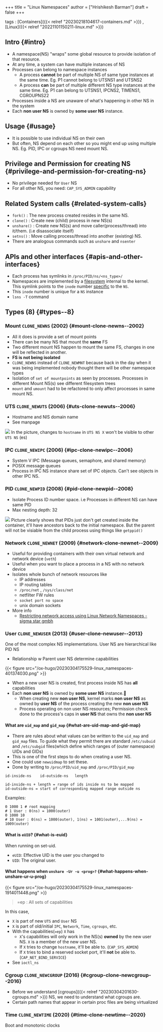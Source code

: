 +++
title = "Linux Namespaces"
author = ["Hrishikesh Barman"]
draft = false
+++

tags
: [Containers]({{< relref "20230218104617-containers.md" >}}) , [Linux]({{< relref "20221101150211-linux.md" >}})


## Intro {#intro}

-   A namespace(NS) "wraps" some global resource to provide isolation of that resource.
-   At any time, a system can have multiple instances of NS
-   Processes can belong to namespace instances
    -   A process **cannot** be part of multiple NS of same type instances at the same time. Eg. P1 cannot belong to UTSNS1 and UTSNS2
    -   A process **can** be part of multiple different NS type instances at the same time. Eg. P1 can belong to UTSNS1, IPCNS2, TIMENS1, CGROUPNS22
-   Processes inside a NS are unaware of what's happening in other NS in the system
-   Each **non user NS** is owned by **some user NS** instance.


## Usage {#usage}

-   It is possible to use individual NS on their own
-   But often, NS depend on each other so you might end up using multiple NS. Eg. PID, IPC or cgroups NS need mount NS.


## Privilege and Permission for creating NS {#privilege-and-permission-for-creating-ns}

-   No privilege needed for `User` NS
-   For all other NS, you need: `CAP_SYS_ADMIN` capability


## Related System calls {#related-system-calls}

-   `fork()` : The new process created resides in the same NS.
-   `clone()` : Create new (child) process in new NS(s)
-   `unshare()` : Create new NS(s) and move caller(process/thread) into it/them. (i.e disassociate itself)
-   `setns()` : Move calling process/thread into another (existing) NS.
-   There are analogous commands such as `unshare` and `nsenter`


## APIs and other interfaces {#apis-and-other-interfaces}

-   Each process has symlinks in `/proc/PID/ns/<ns_type>/`
-   Namespaces are implemented by a [filesystem](https://git.kernel.org/pub/scm/linux/kernel/git/torvalds/linux.git/tree/fs/nsfs.c) internal to the kernel. This symlink points to the `inode` number [specific](https://git.kernel.org/pub/scm/linux/kernel/git/torvalds/linux.git/tree/fs/nsfs.c) to the `NS`.
-   This `inode` number is unique for a `NS` instance
-   `lsns -T` command


## Types (8) {#types--8}


### Mount `CLONE_NEWNS` (2002) {#mount-clone-newns--2002}

-   All it does is provide a set of mount points
-   There can be many NS that mount the **same** FS
-   Two different mount NS happen to mount the same FS, changes in one will be reflected in another.
-   **FS is not being isolated**
-   `CLONE_NEWNS` instead of `CLONE_NEWMNT` because back in the day when it was being implemented nobody thought there will be other namespace types
-   Isolation of `set of mountpoints` as seen by processes. Processes in different Mount NS(s) see different filesystem trees
-   `mount` and `umount` had to be refactored to only affect processes in same mount NS.


### UTS `CLONE_NEWUTS` (2006) {#uts-clone-newuts--2006}

-   Hostname and NIS domain name
-   See manpage

![](/ox-hugo/CAPTURE-20230304175529-linux_namespaces-1552259156.png)
In the picture, changes to `hostname` in `UTS NS X` won't be visible to other `UTS NS` (es)


### IPC `CLONE_NEWIPC` (2006) {#ipc-clone-newipc--2006}

-   System V IPC (Message queues, semaphore, and shared memory)
-   POSIX message queues
-   Process in IPC NS instance share set of IPC objects. Can't see objects in other IPC NS.


### PID `CLONE_NEWPID` (2008) {#pid-clone-newpid--2008}

-   Isolate Process ID number space. i.e Processes in different NS can have same PID
-   Max nesting depth: 32

![](/ox-hugo/20230304175529-linux_namespaces-374814166.png)
Picture clearly shows that PIDs just don't get created inside the container, it'll have ancestors back to the initial namespace. But the parent will not be visiable from the child process using things like `getppid()`


### Network `CLONE_NEWNET` (2009) {#network-clone-newnet--2009}

-   Useful for providing containers with their own virtual network and network device (`veth`)
-   Useful when you want to place a process in a NS with no network device
-   Isolates whole bunch of network resources like
    -   IP addresses
    -   IP routing tables
    -   `/proc/net` , `/sys/class/net`
    -   netfilter FW rules
    -   `socket port no space`
    -   unix domain sockets
-   More info
    -   [Restricting network access using Linux Network Namespaces - sigma star gmbh](https://blog.sigma-star.at/post/2023/05/sandbox-netns/)


### User `CLONE_NEWUSER` (2013) {#user-clone-newuser--2013}

One of the most complex NS implementations. User NS are hierarchical like PID NS

-   Relationship w Parent user NS determine capabilities

{{< figure src="/ox-hugo/20230304175529-linux_namespaces-401374030.png" >}}

-   When a new user NS is created, first process inside NS has **all** capabilities
-   Each **non user NS** is owned by **some user NS** instance.🌟
    -   When creating new **non user NS**, kernel marks **non user NS** as owned by **user NS** of the process creating the new **non user NS**
    -   Process operating on non user NS resources; Permission check done to the process's caps in **user NS** that owns the **non user NS**


#### What are `uid_map` and `gid_map` {#what-are-uid-map-and-gid-map}

-   There are rules about what values can be written to the `uid_map` and `gid_map` files. To guide what they permit there are standard `/etc/subuid` and `/etc/subgid` files(which define which ranges of (outer namespace) UIDs and GIDs)
-   This is one of the first steps to do when creating a user NS.
-   One could use `newuidmap` to set these.
-   Done by writing to `/proc/PID/uid_map` and `/proc/PID/gid_map`

<!--listend-->

```text
id-inside-ns    id-outside-ns   length

id-inside-ns + length = range of ids inside ns to be mapped
id-outside-ns = start of corresponding mapped range outside ns
```

Examples:

```text
0 1000 1 # root mapping
# 1 User : 0(ns) = 1000(outer)
0 1000 10
# 10 User : 0(ns) = 1000(outer), 1(ns) = 1001(outer),...9(ns) = 1009(outer)
```


#### What is `eUID`? {#what-is-euid}

When running on set-uid.

-   `eUID`: Effective UID is the user you changed to
-   `UID`: The original user.


#### What happens when `unshare -Ur -u <prog>?` {#what-happens-when-unshare-ur-u-prog}

{{< figure src="/ox-hugo/20230304175529-linux_namespaces-1914011448.png" >}}

<div class="book-hint warning small-text">

> =ep : All sets of capabilities
</div>

In this case,

-   `X` is part of new `UTS` and `User` NS
-   `X` is part of old/initial `IPC`, `Network`, `Time`, `cgroups`, etc.
-   With the capabilities(`=ep`) `X` has
    -   `X`'s capabilities will only work in the NS(s) **owned** by the new user NS. `X` is a member of the new user NS.
    -   If `X` tries to change `hostname`, it'll be able to. (`CAP_SYS_ADMIN`)
    -   If `X` tries to bind a reserved socket port, it'll **not** be able to. (`CAP_NET_BIND_SERVICE`)
-   See `ioctl_ns`


### Cgroup `CLONE_NEWCGROUP` (2016) {#cgroup-clone-newcgroup--2016}

-   Before we understand [cgroups]({{< relref "20230304201630-cgroups.md" >}}) NS, we need to understand what cgroups are.
-   Certain path names that appear in certain proc files are being virtualized


### Time `CLONE_NEWTIME` (2020) {#time-clone-newtime--2020}

Boot and monotonic clocks
